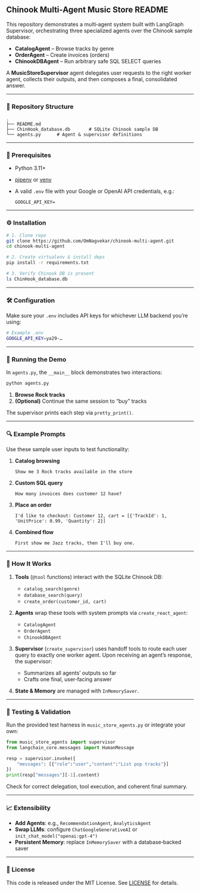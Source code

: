 ## Chinook Multi‑Agent Music Store README

This repository demonstrates a multi‑agent system built with LangGraph Supervisor, orchestrating three specialized agents over the Chinook sample database:

* **CatalogAgent** – Browse tracks by genre
* **OrderAgent** – Create invoices (orders)
* **ChinookDBAgent** – Run arbitrary safe SQL SELECT queries

A **MusicStoreSupervisor** agent delegates user requests to the right worker agent, collects their outputs, and then composes a final, consolidated answer.

---

### 📁 Repository Structure

```
.
├── README.md
├── ChinHook_database.db       # SQLite Chinook sample DB
└── agents.py      # Agent & supervisor definitions
```

---

### 🔧 Prerequisites

* Python 3.11+
* [pipenv](https://pipenv.pypa.io/) or [venv](https://docs.python.org/3/library/venv.html)
* A valid `.env` file with your Google or OpenAI API credentials, e.g.:

  ```.env
  GOOGLE_API_KEY=
  ```

---

### ⚙️ Installation

```bash
# 1. Clone repo
git clone https://github.com/OmNagvekar/chinook-multi-agent.git
cd chinook-multi-agent

# 2. Create virtualenv & install deps
pip install -r requirements.txt

# 3. Verify Chinook DB is present
ls ChinHook_database.db
```

---

### 🛠️ Configuration

Make sure your `.env` includes API keys for whichever LLM backend you’re using:

```bash
# Example .env
GOOGLE_API_KEY=ya29-…
```

---

### 🚀 Running the Demo

In `agents.py`, the `__main__` block demonstrates two interactions:

```bash
python agents.py
```

1. **Browse Rock tracks**
2. **(Optional)** Continue the same session to “buy” tracks

The supervisor prints each step via `pretty_print()`.

---

### 🔍 Example Prompts

Use these sample user inputs to test functionality:

1. **Catalog browsing**

   ```
   Show me 3 Rock tracks available in the store
   ```

2. **Custom SQL query**

   ```
   How many invoices does customer 12 have?
   ```

3. **Place an order**

   ```
   I'd like to checkout: Customer 12, cart = [{'TrackId': 1, 'UnitPrice': 0.99, 'Quantity': 2}]
   ```

4. **Combined flow**

   ```
   First show me Jazz tracks, then I'll buy one.
   ```

---

### 🧩 How It Works

1. **Tools** (`@tool` functions) interact with the SQLite Chinook DB:

   * `catalog_search(genre)`
   * `database_search(query)`
   * `create_order(customer_id, cart)`

2. **Agents** wrap these tools with system prompts via `create_react_agent`:

   * `CatalogAgent`
   * `OrderAgent`
   * `ChinookDBAgent`

3. **Supervisor** (`create_supervisor`) uses handoff tools to route each user query to exactly one worker agent. Upon receiving an agent’s response, the supervisor:

   * Summarizes all agents’ outputs so far
   * Crafts one final, user‑facing answer

4. **State & Memory** are managed with `InMemorySaver`.

---

### 🧪 Testing & Validation

Run the provided test harness in `music_store_agents.py` or integrate your own:

```python
from music_store_agents import supervisor
from langchain_core.messages import HumanMessage

resp = supervisor.invoke({
    "messages": [{"role":"user","content":"List pop tracks"}]
})
print(resp["messages"][-1].content)
```

Check for correct delegation, tool execution, and coherent final summary.

---

### 📈 Extensibility

* **Add Agents**: e.g., `RecommendationAgent`, `AnalyticsAgent`
* **Swap LLMs**: configure `ChatGoogleGenerativeAI` or `init_chat_model("openai:gpt-4")`
* **Persistent Memory**: replace `InMemorySaver` with a database‑backed saver

---

### 📜 License

This code is released under the MIT License. See [LICENSE](LICENSE) for details.
